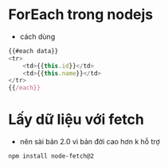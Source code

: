 # **ForEach trong nodejs**

-   cách dùng

```js
{{#each data}}
<tr>
    <td>{{this.id}}</td>
    <td>{{this.name}}</td>
</tr>
{{/each}}
```

# **Lấy dữ liệu với fetch**

-   nên sài bản 2.0 vì bản đời cao hơn k hỗ trợ

```sh
npm install node-fetch@2
```
